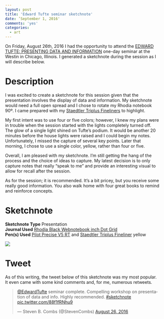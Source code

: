 ```yaml
---
layout: post
title: 'Edward Tufte seminar sketchnote'
date: ’September 1, 2016'
comments: 'yes'
categories:
  - art
---
```


On Friday, August 26th, 2016 I had the opportunity to attend the [EDWARD TUFTE: PRESENTING DATA AND INFORMATION][1] one-day seminar at the Westin in Chicago, Illinois. I generated a sketchnote during the session as I will describe below.

# Description
I was excited to create a sketchnote for this session given that the presentation involves the display of data and information. My sketchnote would need a full open spread and I chose to rotate my Rhodia notebook 90º. I came prepared with my [Staedtler Triplus Fineliners][2] to highlight.

My first intent was to use four or five colors; however, I knew my plans were in trouble when the session started with the lights completely turned off. The glow of a single light shined on Tufte’s podium. It would be another 20 minutes before the house lights were raised and I could begin my notes. Unfortunately, I missed the capture of several key points. Later that morning, I chose to use a single color, yellow, rather than four or five.

Overall, I am pleased with my sketchnote. I’m still getting the hang of the process and the choice of ideas to capture. My latest decision is to only capture notes that really “speak to me” and provide an interesting visual to allow for recall after the session.

As for the session; it is recommended. It’s a bit pricey, but you receive some really good information. You also walk home with four great books to remind and reinforce concepts.

# Sketchnote

**Sketchnote Type** Presentation  
**Journal Used** [Rhodia Black Webnotebook inch Dot Grid][3]  
**Pen(s) Used** [Pilot Precise V5 RT][4] and [Staedtler Triplus Fineliner][5] yellow

![][image-1]

# Tweet
As of this writing, the tweet below of this sketchnote was my most popular. It even came with some kind comments and, for me, numerous retweets.

<blockquote class="twitter-tweet" data-lang="en"><p lang="en" dir="ltr"><a href="https://twitter.com/EdwardTufte">@EdwardTufte</a> seminar complete. Compelling workshop on presentation of data and info. Highly recommended. <a href="https://twitter.com/hashtag/sketchnote?src=hash">#sketchnote</a> <a href="https://t.co/88f1fRNhu9">pic.twitter.com/88f1fRNhu9</a></p>&mdash; Steven B. Combs (@StevenCombs) <a href="https://twitter.com/StevenCombs/status/769284114394611712">August 26, 2016</a></blockquote>
<script async src="//platform.twitter.com/widgets.js" charset="utf-8"></script>

[1]:	https://www.edwardtufte.com/tufte/courses
[2]:	http://www.stevencombs.com/art/2015/03/20/staedtler-triplus-fineliner-review.html
[3]:	http://amzn.to/2c5gouJ
[4]:	http://amzn.to/2bRNBLp
[5]:	http://amzn.to/2c5O8Z0

[image-1]:	https://pbs.twimg.com/media/Cq0Li87WcAAPSuu.jpg